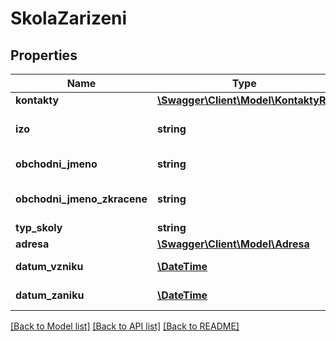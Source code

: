 # SkolaZarizeni

## Properties
Name | Type | Description | Notes
------------ | ------------- | ------------- | -------------
**kontakty** | [**\Swagger\Client\Model\KontaktyRs**](KontaktyRs.md) |  | [optional] 
**izo** | **string** | IZO - resortní identifikátor | [optional] 
**obchodni_jmeno** | **string** | Jméno subjektu | [optional] 
**obchodni_jmeno_zkracene** | **string** | Zkrácené jméno subjektu | [optional] 
**typ_skoly** | **string** | Typ školy | [optional] 
**adresa** | [**\Swagger\Client\Model\Adresa**](Adresa.md) |  | [optional] 
**datum_vzniku** | [**\DateTime**](\DateTime.md) | Datum vzniku | [optional] 
**datum_zaniku** | [**\DateTime**](\DateTime.md) | Datum zániku | [optional] 

[[Back to Model list]](../../README.md#documentation-for-models) [[Back to API list]](../../README.md#documentation-for-api-endpoints) [[Back to README]](../../README.md)

